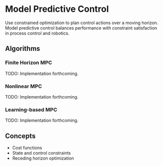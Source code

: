 # Model Predictive Control

Use constrained optimization to plan control actions over a moving horizon. Model predictive control balances performance with constraint satisfaction in process control and robotics.

## Algorithms

### Finite Horizon MPC
TODO: Implementation forthcoming.

### Nonlinear MPC
TODO: Implementation forthcoming.

### Learning-based MPC
TODO: Implementation forthcoming.

## Concepts

- Cost functions
- State and control constraints
- Receding horizon optimization
